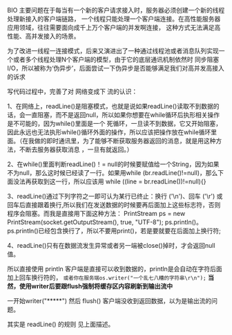 BIO 主要问题在于每当有一个新的客户请求接入时，服务器必须创建一个新的线程处理新接入的客户端链路，
一个线程只能处理一个客户端连接。在高性能服务器应用领域，往往需要面向成千上万个客户端的并发啊连接，
这种方式无法满足高性能、高并发接入的场景。</br>

为了改进一线程一连接模式，后来又演进出了一种通过线程池或者消息队列实现一个或者多个线程处理N个客户端的模型，由于它的底层通讯机制依然时
同步阻塞I/O，所以被称为‘伪异步’，后面尝试一下伪异步是否能够满足我们对高并发高接入的诉求</br>


写代码过程中，完善了对 网络变成下  流的认识：</br>

1、在网络上，readLine()是阻塞模式，也就是说如果readLine()读取不到数据的话，会一直阻塞，而不是返回null，所以如果你想要在while循环后执形相关操作是不可能的，因为while()里面是一个
死循环，一旦读不到数据，它又开始阻塞，因此永远也无法执形while()循环外面的操作，所以应该把操作放在while循环里面。（在我做的即时通讯里，为了能够不断获取服务器返回的消息，就是用这种方法，不断去服务器获取消息
，一旦有就返回。）

2、在while()里面判断readLine()！= null的时候要赋值给一个String，因为如果不为null，那么这时候已经读了一行。如果用while (br.readLine()!=null)，那么下面没法再获取到这一行，所以应该用
while ((line = br.readLine())!=null){}

3、readLine()通过下列字符之一即可认为某行已终止：换行 ('\n')、回车 ('\r') 或回车后直接跟着换行,所以我们在发送数据的时候要再后面加上这些标志符，否则程序会阻塞。而我是直接用下面这种方法：
PrintStream ps = new PrintStream(socket.getOutputStream(), true, "UTF-8");
ps.println()。
ps.println()已经包含换行了，所以不要用print()，若是要就要在后面加上换行符;
 
4、readLine()只有在数据流发生异常或者另一端被close()掉时，才会返回null值。


所以直接使用  println 客户端是直接可以收到数据的，println是会自动在字符后面加上回车换行符的，
`或者你在服务端os.writer("一个乱七八糟的字符串\r\n");`  **当然，使用writer后要跟flush强制将缓存区内容刷新到输出流中**

一开始writer("*****")  然后 flush()  客户端没收到返回数据，以为是输出流的问题。

其实是 readLine() 的规则 见上面描述。